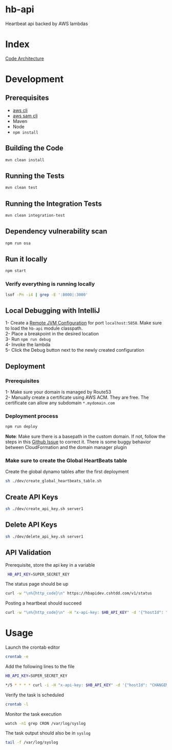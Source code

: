 # hb-api  

Heartbeat api backed by AWS lambdas

# Index  

[Code Architecture](docs/code-architecture.md)  

# Development  

## Prerequisites  

- [aws cli](https://docs.aws.amazon.com/cli/latest/userguide/installing.html)  
- [aws sam cli](https://github.com/awslabs/aws-sam-cli/blob/develop/docs/installation.rst)  
- Maven
- Node
- `npm install`

## Building the Code  

```bash
mvn clean install
```

## Running the Tests  

```bash
mvn clean test
```

## Running the Integration Tests  

```bash
mvn clean integration-test
```

## Dependency vulnerability scan  

```bash
npm run osa
```

## Run it locally  

```bash
npm start
```

### Verify everything is running locally  

```bash
lsof -Pn -i4 | grep -E ':8000|:3000'
```

## Local Debugging with IntelliJ  

1- Create a [Remote JVM Configuration](https://www.jetbrains.com/help/idea/run-debug-configuration-remote-debug.html) for port `localhost:5858`. Make sure to load the `hb-api` module classpath.  
2- Place a breakpoint in the desired location  
3- Run `npm run debug`  
4- Invoke the lambda  
5- Click the Debug button next to the newly created configuration  

## Deployment  

### Prerequisites  
  
1- Make sure your domain is managed by Route53  
2- Manually create a certificate using AWS ACM. They are free. The certificate can allow any subdomain `*.mydomain.com`  

### Deployment process  

```bash
npm run deploy
```

**Note**: Make sure there is a basepath in the custom domain. If not, follow the steps in this [Github Issue](https://github.com/amplify-education/serverless-domain-manager/issues/57) to correct it. There is some buggy behavior between CloudFormation and the domain manager plugin

### Make sure to create the Global HeartBeats table  

Create the global dynamo tables after the first deployment  

```bash
sh ./dev/create_global_heartbeats_table.sh
```

## Create API Keys  

```bash
sh ./dev/create_api_key.sh server1
```

## Delete API Keys  

```bash
sh ./dev/delete_api_key.sh server1
```

## API Validation  

Prerequisite, store the api key in a variable

```bash
 HB_API_KEY=SUPER_SECRET_KEY
```

The status page should be up

```bash
curl -w "\n%{http_code}\n" https://hbapidev.cshtdd.com/v1/status
```

Posting a heartbeat should succeed

```bash
curl -w "\n%{http_code}\n" -H "x-api-key: $HB_API_KEY" -d '{"hostId": "testHost1"}' -X POST https://hbapidev.cshtdd.com/v1/hearbeat
```

# Usage  

Launch the crontab editor

```bash
crontab -e
```

Add the following lines to the file

```bash
HB_API_KEY=SUPER_SECRET_KEY

*/5 * * * * curl -i -H "x-api-key: $HB_API_KEY" -d '{"hostId": "CHANGEME"}' -X POST https://hbapidev.cshtdd.com/v1/hearbeat | logger -p local0.notice
```

Verify the task is scheduled

```bash
crontab -l
```

Monitor the task execution

```bash
watch -n1 grep CRON /var/log/syslog
```

The task output should also be in `syslog`

```bash
tail -f /var/log/syslog
```
